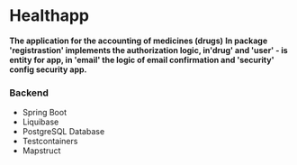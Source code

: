 # Healthapp
**The application for the accounting of medicines (drugs)**
**In package 'registrastion' implements the authorization logic, in'drug' and 'user' - is entity for app, in 'email' the logic of email confirmation and 'security' config security app.**
### Backend
- Spring Boot
- Liquibase
- PostgreSQL Database
- Testcontainers
- Mapstruct

